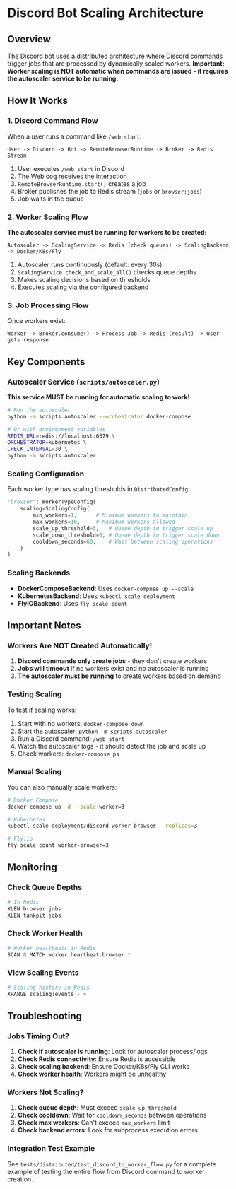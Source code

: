 # Discord Bot Scaling Architecture

## Overview

The Discord bot uses a distributed architecture where Discord commands trigger jobs that are processed by dynamically scaled workers. **Important: Worker scaling is NOT automatic when commands are issued - it requires the autoscaler service to be running.**

## How It Works

### 1. Discord Command Flow

When a user runs a command like `/web start`:

```
User -> Discord -> Bot -> RemoteBrowserRuntime -> Broker -> Redis Stream
```

1. User executes `/web start` in Discord
2. The Web cog receives the interaction
3. `RemoteBrowserRuntime.start()` creates a job
4. Broker publishes the job to Redis stream (`jobs` or `browser:jobs`)
5. Job waits in the queue

### 2. Worker Scaling Flow

**The autoscaler service must be running for workers to be created:**

```
Autoscaler -> ScalingService -> Redis (check queues) -> ScalingBackend -> Docker/K8s/Fly
```

1. Autoscaler runs continuously (default: every 30s)
2. `ScalingService.check_and_scale_all()` checks queue depths
3. Makes scaling decisions based on thresholds
4. Executes scaling via the configured backend

### 3. Job Processing Flow

Once workers exist:

```
Worker -> Broker.consume() -> Process Job -> Redis (result) -> User gets response
```

## Key Components

### Autoscaler Service (`scripts/autoscaler.py`)

**This service MUST be running for automatic scaling to work!**

```bash
# Run the autoscaler
python -m scripts.autoscaler --orchestrator docker-compose

# Or with environment variables
REDIS_URL=redis://localhost:6379 \
ORCHESTRATOR=kubernetes \
CHECK_INTERVAL=30 \
python -m scripts.autoscaler
```

### Scaling Configuration

Each worker type has scaling thresholds in `DistributedConfig`:

```python
"browser": WorkerTypeConfig(
    scaling=ScalingConfig(
        min_workers=1,      # Minimum workers to maintain
        max_workers=10,     # Maximum workers allowed
        scale_up_threshold=5,   # Queue depth to trigger scale up
        scale_down_threshold=0, # Queue depth to trigger scale down
        cooldown_seconds=60,    # Wait between scaling operations
    )
)
```

### Scaling Backends

- **DockerComposeBackend**: Uses `docker-compose up --scale`
- **KubernetesBackend**: Uses `kubectl scale deployment`
- **FlyIOBackend**: Uses `fly scale count`

## Important Notes

### Workers Are NOT Created Automatically!

1. **Discord commands only create jobs** - they don't create workers
2. **Jobs will timeout** if no workers exist and no autoscaler is running
3. **The autoscaler must be running** to create workers based on demand

### Testing Scaling

To test if scaling works:

1. Start with no workers: `docker-compose down`
2. Start the autoscaler: `python -m scripts.autoscaler`
3. Run a Discord command: `/web start`
4. Watch the autoscaler logs - it should detect the job and scale up
5. Check workers: `docker-compose ps`

### Manual Scaling

You can also manually scale workers:

```bash
# Docker Compose
docker-compose up -d --scale worker=3

# Kubernetes
kubectl scale deployment/discord-worker-browser --replicas=3

# Fly.io
fly scale count worker-browser=3
```

## Monitoring

### Check Queue Depths

```python
# In Redis
XLEN browser:jobs
XLEN tankpit:jobs
```

### Check Worker Health

```python
# Worker heartbeats in Redis
SCAN 0 MATCH worker:heartbeat:browser:*
```

### View Scaling Events

```python
# Scaling history in Redis
XRANGE scaling:events - +
```

## Troubleshooting

### Jobs Timing Out?

1. **Check if autoscaler is running**: Look for autoscaler process/logs
2. **Check Redis connectivity**: Ensure Redis is accessible
3. **Check scaling backend**: Ensure Docker/K8s/Fly CLI works
4. **Check worker health**: Workers might be unhealthy

### Workers Not Scaling?

1. **Check queue depth**: Must exceed `scale_up_threshold`
2. **Check cooldown**: Wait for `cooldown_seconds` between operations
3. **Check max workers**: Can't exceed `max_workers` limit
4. **Check backend errors**: Look for subprocess execution errors

### Integration Test Example

See `tests/distributed/test_discord_to_worker_flow.py` for a complete example of testing the entire flow from Discord command to worker creation.